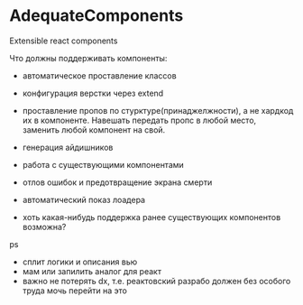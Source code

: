 # AdequateComponents
Extensible react components

Что должны поддерживать компоненты:
- автоматическое проставление классов
- конфигурация верстки через extend
- проставление пропов по стурктуре(принаджелжности), а не хардкод их в компоненте. Навешать передать пропс в любой место, заменить любой компонент на свой.
- генерация айдишников
- работа с существующими компонентами

- отлов ошибок и предотвращение экрана смерти
- автоматический показ лоадера

- хоть какая-нибудь поддержка ранее существующих компонентов возможна?

ps
- сплит логики и описания вью
- мам или запилить аналог для реакт
- важно не потерять dx, т.е. реактовский разрабо должен без особого труда мочь перейти на это
